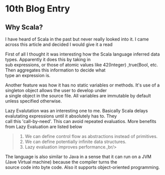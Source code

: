 # 10th Blog Entry

## Why Scala?

I have heard of Scala in the past but never really looked into it. I came across this article and decided I would give it a read <br/>

First of all I thought it was interesting how the Scala language inferred data types. Apparently it does this by taking in <br/>
sub expressions, or those of atomic values like 42(Integer) ,true(Bool, etc. Then aggregates this information to decide what <br/>
type an expression is.

Another feature was how it has no static variables or methods. It's use of a singleton object allows the user to develop under <br/>
a single object in the source file. All variables are immutable by default unless specified otherwise.

Lazy Evalutation was an interesting one to me. Basically Scala delays evalutating expressions until it absolutely has to. They <br/>
call this 'call-by-need'. This can avoid repeated evaluatios. More benefits from Lazy Evaluation are listed below <br/>

> 1.  We can define control flow as abstractions instead of primitives.<br/>
> 2. We can define potentially infinite data structures.<br/>
> 3. Lazy evaluation improves performance.,br/>

The language is also similar to Java in a sense that it can run on a JVM (Jave Virtual machine) because the compiler turns the <br/>
source code into byte code. Also it supports object-oriented programming.


